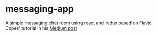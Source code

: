 # messaging-app
A simple messaging chat room using react and redux based on Flavio Copes' tutorial in his [Medium post](https://medium.freecodecamp.org/how-to-build-a-chat-application-using-react-redux-redux-saga-and-web-sockets-47423e4bc21a)
